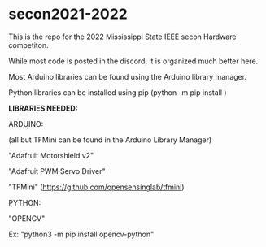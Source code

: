 # secon2021-2022

This is the repo for the 2022 Mississippi State IEEE secon Hardware competiton.

While most code is posted in the discord, it is organized much better here. 

Most Arduino libraries can be found using the Arduino library manager.

Python libraries can be installed using pip
(python -m pip install <filename>)


  
  
  
  
  
  <b>LIBRARIES NEEDED:</b>
  
ARDUINO:

(all but TFMini can be found in the Arduino Library Manager)
  
"Adafruit Motorshield v2"
  
"Adafruit PWM Servo Driver"
  
"TFMini" (https://github.com/opensensinglab/tfmini)

PYTHON:
  
"OPENCV"
  
Ex: "python3 -m pip install opencv-python"
